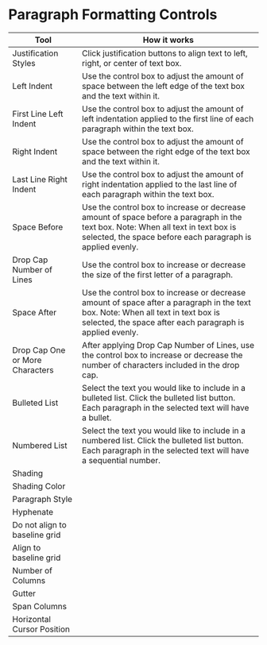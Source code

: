 # Paragraph Formatting Controls

| Tool | How it works |
| --- | --- |
| Justification Styles | Click justification buttons to align text to left, right, or center of text box. |
| Left Indent | Use the control box to adjust the amount of space between the left edge of the text box and the text within it. |
| First Line Left Indent | Use the control box to adjust the amount of left indentation applied to the first line of each paragraph within the text box. |
| Right Indent | Use the control box to adjust the amount of space between the right edge of the text box and the text within it. |
| Last Line Right Indent | Use the control box to adjust the amount of right indentation applied to the last line of each paragraph within the text box. |
| Space Before | Use the control box to increase or decrease amount of space before a paragraph in the text box. Note: When all text in text box is selected, the space before each paragraph is applied evenly. |
| Drop Cap Number of Lines | Use the control box to increase or decrease the size of the first letter of a paragraph. |
| Space After | Use the control box to increase or decrease amount of space after a paragraph in the text box. Note: When all text in text box is selected, the space after each paragraph is applied evenly. |
| Drop Cap One or More Characters | After applying Drop Cap Number of Lines, use the control box to increase or decrease the number of characters included in the drop cap. |
| Bulleted List | Select the text you would like to include in a bulleted list. Click the bulleted list button. Each paragraph in the selected text will have a bullet.  |
| Numbered List | Select the text you would like to include in a numbered list. Click the bulleted list button. Each paragraph in the selected text will have a sequential number.  |
| Shading |  |
| Shading Color |  |
| Paragraph Style |  |
| Hyphenate |  |
| Do not align to baseline grid |  |
| Align to baseline grid |  |
| Number of Columns |  |
| Gutter |  |
| Span Columns |  |
| Horizontal Cursor Position |  |



